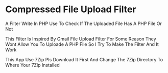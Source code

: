 # Compressed File Upload Filter 
A Filter Write In PHP Use To Check If The Uploaded File Has A PHP File Or Not

This Filter Is Inspired By Gmail File Upload Filter For Some Reason They Wont Allow You To Uploade A PHP File So I Try To Make The Filter And It Work

This App Use 7Zip Pls Download It First And Change The 7Zip Directory To Where Your 7Zip Installed
